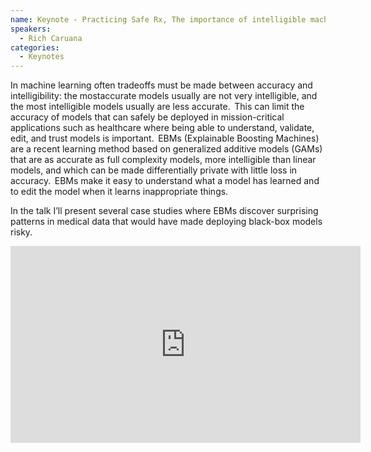 ```yaml
---
name: Keynote - Practicing Safe Rx, The importance of intelligible machine learning in healthcare	
speakers:
  - Rich Caruana
categories:
  - Keynotes
---
```


In machine learning often tradeoffs must be made between accuracy and intelligibility: the mostaccurate models usually are not very intelligible, and the most intelligible models usually are less accurate.  This can limit the accuracy of models that can safely be deployed in mission-critical applications such as healthcare where being able to understand, validate, edit, and trust models is important.  EBMs (Explainable Boosting Machines) are a recent learning method based on generalized additive models (GAMs) that are as accurate as full complexity models, more intelligible than linear models, and which can be made differentially private with little loss in accuracy.  EBMs make it easy to understand what a model has learned and to edit the model when it learns inappropriate things.

In the talk I’ll present several case studies where EBMs discover surprising patterns in medical data that would have made deploying black-box models risky.

<iframe width="560" height="315" src="https://www.youtube.com/embed/JJZk8YpjIu0?si=jbrGjh3NI3dloeeK" title="YouTube video player" frameborder="0" allow="accelerometer; autoplay; clipboard-write; encrypted-media; gyroscope; picture-in-picture; web-share" allowfullscreen></iframe>